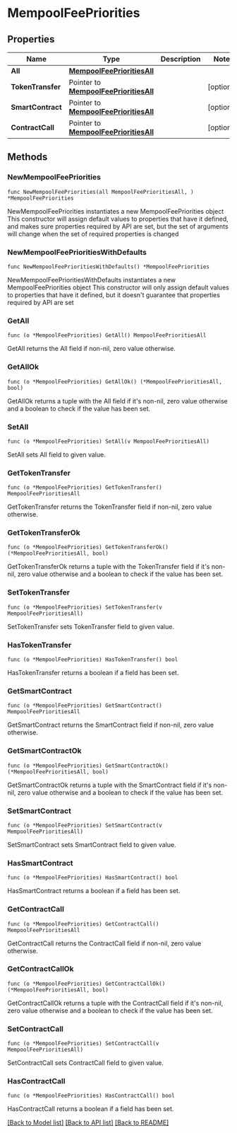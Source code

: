 # MempoolFeePriorities

## Properties

Name | Type | Description | Notes
------------ | ------------- | ------------- | -------------
**All** | [**MempoolFeePrioritiesAll**](MempoolFeePrioritiesAll.md) |  | 
**TokenTransfer** | Pointer to [**MempoolFeePrioritiesAll**](MempoolFeePrioritiesAll.md) |  | [optional] 
**SmartContract** | Pointer to [**MempoolFeePrioritiesAll**](MempoolFeePrioritiesAll.md) |  | [optional] 
**ContractCall** | Pointer to [**MempoolFeePrioritiesAll**](MempoolFeePrioritiesAll.md) |  | [optional] 

## Methods

### NewMempoolFeePriorities

`func NewMempoolFeePriorities(all MempoolFeePrioritiesAll, ) *MempoolFeePriorities`

NewMempoolFeePriorities instantiates a new MempoolFeePriorities object
This constructor will assign default values to properties that have it defined,
and makes sure properties required by API are set, but the set of arguments
will change when the set of required properties is changed

### NewMempoolFeePrioritiesWithDefaults

`func NewMempoolFeePrioritiesWithDefaults() *MempoolFeePriorities`

NewMempoolFeePrioritiesWithDefaults instantiates a new MempoolFeePriorities object
This constructor will only assign default values to properties that have it defined,
but it doesn't guarantee that properties required by API are set

### GetAll

`func (o *MempoolFeePriorities) GetAll() MempoolFeePrioritiesAll`

GetAll returns the All field if non-nil, zero value otherwise.

### GetAllOk

`func (o *MempoolFeePriorities) GetAllOk() (*MempoolFeePrioritiesAll, bool)`

GetAllOk returns a tuple with the All field if it's non-nil, zero value otherwise
and a boolean to check if the value has been set.

### SetAll

`func (o *MempoolFeePriorities) SetAll(v MempoolFeePrioritiesAll)`

SetAll sets All field to given value.


### GetTokenTransfer

`func (o *MempoolFeePriorities) GetTokenTransfer() MempoolFeePrioritiesAll`

GetTokenTransfer returns the TokenTransfer field if non-nil, zero value otherwise.

### GetTokenTransferOk

`func (o *MempoolFeePriorities) GetTokenTransferOk() (*MempoolFeePrioritiesAll, bool)`

GetTokenTransferOk returns a tuple with the TokenTransfer field if it's non-nil, zero value otherwise
and a boolean to check if the value has been set.

### SetTokenTransfer

`func (o *MempoolFeePriorities) SetTokenTransfer(v MempoolFeePrioritiesAll)`

SetTokenTransfer sets TokenTransfer field to given value.

### HasTokenTransfer

`func (o *MempoolFeePriorities) HasTokenTransfer() bool`

HasTokenTransfer returns a boolean if a field has been set.

### GetSmartContract

`func (o *MempoolFeePriorities) GetSmartContract() MempoolFeePrioritiesAll`

GetSmartContract returns the SmartContract field if non-nil, zero value otherwise.

### GetSmartContractOk

`func (o *MempoolFeePriorities) GetSmartContractOk() (*MempoolFeePrioritiesAll, bool)`

GetSmartContractOk returns a tuple with the SmartContract field if it's non-nil, zero value otherwise
and a boolean to check if the value has been set.

### SetSmartContract

`func (o *MempoolFeePriorities) SetSmartContract(v MempoolFeePrioritiesAll)`

SetSmartContract sets SmartContract field to given value.

### HasSmartContract

`func (o *MempoolFeePriorities) HasSmartContract() bool`

HasSmartContract returns a boolean if a field has been set.

### GetContractCall

`func (o *MempoolFeePriorities) GetContractCall() MempoolFeePrioritiesAll`

GetContractCall returns the ContractCall field if non-nil, zero value otherwise.

### GetContractCallOk

`func (o *MempoolFeePriorities) GetContractCallOk() (*MempoolFeePrioritiesAll, bool)`

GetContractCallOk returns a tuple with the ContractCall field if it's non-nil, zero value otherwise
and a boolean to check if the value has been set.

### SetContractCall

`func (o *MempoolFeePriorities) SetContractCall(v MempoolFeePrioritiesAll)`

SetContractCall sets ContractCall field to given value.

### HasContractCall

`func (o *MempoolFeePriorities) HasContractCall() bool`

HasContractCall returns a boolean if a field has been set.


[[Back to Model list]](../README.md#documentation-for-models) [[Back to API list]](../README.md#documentation-for-api-endpoints) [[Back to README]](../README.md)


